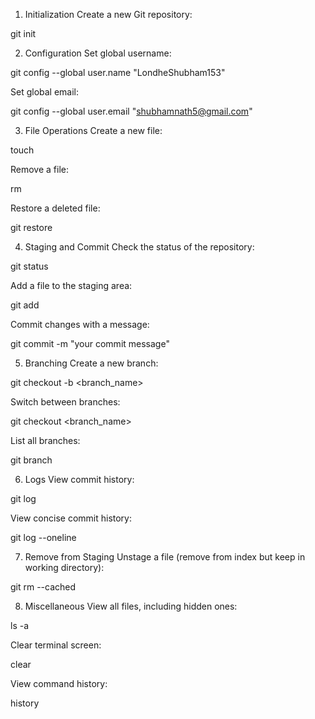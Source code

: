1. Initialization
Create a new Git repository:

git init

2. Configuration
Set global username:

git config --global user.name "LondheShubham153"

Set global email:

git config --global user.email "shubhamnath5@gmail.com"

3. File Operations
Create a new file:

touch <filename>

Remove a file:

rm <filename>

Restore a deleted file:

git restore <filename>

4. Staging and Commit
Check the status of the repository:

git status

Add a file to the staging area:

git add <filename>

Commit changes with a message:

git commit -m "your commit message"

5. Branching
Create a new branch:

git checkout -b <branch_name>

Switch between branches:

git checkout <branch_name>

List all branches:

git branch

6. Logs
View commit history:

git log

View concise commit history:

git log --oneline

7. Remove from Staging
Unstage a file (remove from index but keep in working directory):

git rm --cached <filename>

8. Miscellaneous
View all files, including hidden ones:

ls -a

Clear terminal screen:

clear

View command history:

history
